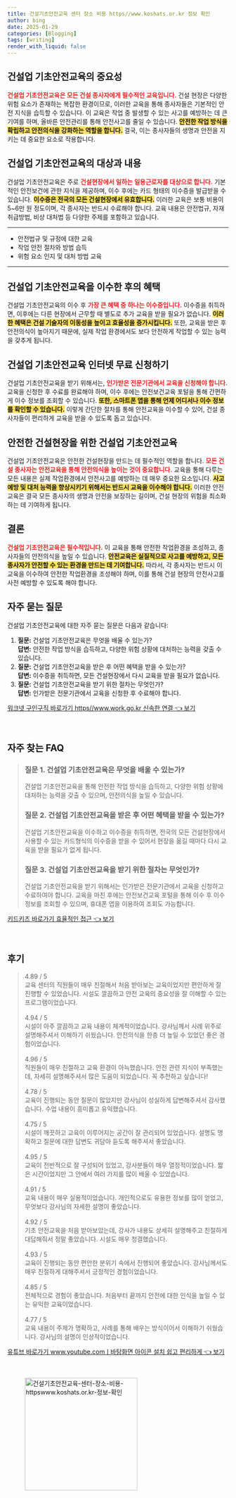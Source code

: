 ```yaml
---
title: 건설기초안전교육 센터 장소 비용 https//www.koshats.or.kr 정보 확인
author: bing
date: 2025-01-29
categories: [Blogging]
tags: [writing]
render_with_liquid: false
---
```



<h2 id='건설업_기초안전교육의_중요성'>건설업 기초안전교육의 중요성</h2>

<p><b><span style="color: #ee2323;">건설업 기초안전교육은 모든 건설 종사자에게 필수적인 교육입니다.</span></b> 건설 현장은 다양한 위험 요소가 존재하는 복잡한 환경이므로, 이러한 교육을 통해 종사자들은 기본적인 안전 지식을 습득할 수 있습니다. 이 교육은 작업 중 발생할 수 있는 사고를 예방하는 데 큰 기여를 하며, 올바른 안전관리를 통해 안전사고를 줄일 수 있습니다. <b><span style="background-color: #ffe066;">안전한 작업 방식을 확립하고 안전의식을 강화하는 역할을 합니다.</span></b> 결국, 이는 종사자들의 생명과 안전을 지키는 데 중요한 요소로 작용합니다.</p>

<h2 id='대상과_내용'>건설업 기초안전교육의 대상과 내용</h2>

<p>건설업 기초안전교육은 주로 <b><span style="color: #ee2323;">건설현장에서 일하는 일용근로자를 대상으로 합니다.</span></b> 기본적인 안전보건에 관한 지식을 제공하며, 이수 후에는 카드 형태의 이수증을 발급받을 수 있습니다. <b><span style="background-color: #ffe066;">이수증은 전국의 모든 건설현장에서 유효합니다.</span></b> 이러한 교육은 보통 비용이 5~6만 원 정도이며, 각 종사자는 반드시 수료해야 합니다. 교육 내용은 안전법규, 자재 취급방법, 비상 대처법 등 다양한 주제를 포함하고 있습니다.</p>

<hr />

<ul>
    <li>안전법규 및 규정에 대한 교육</li>
    <li>작업 안전 절차와 방법 습득</li>
    <li>위험 요소 인지 및 대처 방법 교육</li>
</ul>

<hr />

<h2 id='이수_혜택'>건설업 기초안전교육을 이수한 후의 혜택</h2>

<p>건설업 기초안전교육의 이수 후 <b><span style="color: #ee2323;">가장 큰 혜택 중 하나는 이수증입니다.</span></b> 이수증을 취득하면, 이후에는 다른 현장에서 근무할 때 별도로 추가 교육을 받을 필요가 없습니다. <b><span style="background-color: #ffe066;">이러한 혜택은 건설 기술자의 이동성을 높이고 효율성을 증가시킵니다.</span></b> 또한, 교육을 받은 후 안전의식이 높아지기 때문에, 실제 작업 환경에서도 보다 안전하게 작업할 수 있는 능력을 갖추게 됩니다.</p>

<h2 id='신청_방법'>건설업 기초안전교육 인터넷 무료 신청하기</h2>

<p>건설업 기초안전교육을 받기 위해서는, <b><span style="color: #ee2323;">인가받은 전문기관에서 교육을 신청해야 합니다.</span></b> 교육을 신청한 후 수료를 완료해야 하며, 이수 후에는 안전보건교육 포털을 통해 간편하게 이수 정보를 조회할 수 있습니다. <b><span style="background-color: #ffe066;">또한, 스마트폰 앱을 통해 언제 어디서나 이수 정보를 확인할 수 있습니다.</span></b> 이렇게 간단한 절차를 통해 안전교육을 이수할 수 있어, 건설 종사자들이 편리하게 교육을 받을 수 있도록 돕고 있습니다.</p>

<h2 id='안전교육의_중요성'>안전한 건설현장을 위한 건설업 기초안전교육</h2>

<p>건설업 기초안전교육은 안전한 건설현장을 만드는 데 필수적인 역할을 합니다. <b><span style="color: #ee2323;">모든 건설 종사자는 안전교육을 통해 안전의식을 높이는 것이 중요합니다.</span></b> 교육을 통해 다루는 모든 내용은 실제 작업환경에서 안전사고를 예방하는 데 매우 중요한 요소입니다. <b><span style="background-color: #ffe066;">사고 예방 및 대처 능력을 향상시키기 위해서는 반드시 교육을 이수해야 합니다.</span></b> 이러한 안전 교육은 결국 모든 종사자의 생명과 안전을 보장하는 길이며, 건설 현장의 위험을 최소화하는 데 기여하게 됩니다.</p>

<h2 id='결론'>결론</h2>

<p><b><span style="color: #ee2323;">건설업 기초안전교육은 필수적입니다.</span></b> 이 교육을 통해 안전한 작업환경을 조성하고, 종사자들의 안전의식을 높일 수 있습니다. <b><span style="background-color: #ffe066;">안전교육은 실질적으로 사고를 예방하고, 모든 종사자가 안전할 수 있는 환경을 만드는 데 기여합니다.</span></b> 따라서, 각 종사자는 반드시 이 교육을 이수하여 안전한 작업환경을 조성해야 하며, 이를 통해 건설 현장의 안전사고를 사전 예방할 수 있도록 해야 합니다.</p>

<h2 id='자주_묻는_질문'>자주 묻는 질문</h2>

<p>건설업 기초안전교육에 대한 자주 묻는 질문은 다음과 같습니다:</p>

<ol>
    <li>
        <b>질문:</b> 건설업 기초안전교육은 무엇을 배울 수 있는가?<br>
        <b>답변:</b> 안전한 작업 방식을 습득하고, 다양한 위험 상황에 대처하는 능력을 갖출 수 있습니다.
    </li>
    <li>
        <b>질문:</b> 건설업 기초안전교육을 받은 후 어떤 혜택을 받을 수 있는가?<br>
        <b>답변:</b> 이수증을 취득하면, 모든 건설현장에서 다시 교육을 받을 필요가 없습니다.
    </li>
    <li>
        <b>질문:</b> 건설업 기초안전교육을 받기 위한 절차는 무엇인가?<br>
        <b>답변:</b> 인가받은 전문기관에서 교육을 신청한 후 수료해야 합니다.
    </li>
</ol>


<p><a class="click-button" title="워크넷 구인구직 바로가기 https//www.work.go.kr 신속한 연결" href="https://adkhouse.github.io/posts/%EC%9B%8C%ED%81%AC%EB%84%B7-%EA%B5%AC%EC%9D%B8%EA%B5%AC%EC%A7%81-%EB%B0%94%EB%A1%9C%EA%B0%80%EA%B8%B0-httpswww.work.go.kr-%EC%8B%A0%EC%86%8D%ED%95%9C-%EC%97%B0%EA%B2%B0/" rel="dofollow">워크넷 구인구직 바로가기 https//www.work.go.kr 신속한 연결 👈 보기</a></p><br>
<h2 id='자주_찾는_FAQ'>자주 찾는 FAQ</h2>
<div itemscope="" itemtype="https://schema.org/FAQPage"> 
<blockquote> 
<div itemscope="" itemprop="mainEntity" itemtype="https://schema.org/Question"> 
<h3 itemprop="name">질문 1. 건설업 기초안전교육은 무엇을 배울 수 있는가?</h3> 
<div itemscope="" itemprop="acceptedAnswer" itemtype="https://schema.org/Answer"> 
<span itemprop="text"> 
<p>건설업 기초안전교육을 통해 안전한 작업 방식을 습득하고, 다양한 위험 상황에 대처하는 능력을 갖출 수 있으며, 안전의식을 높일 수 있습니다.</p> 
</span> 
</div> 
</div> 
<div itemscope="" itemprop="mainEntity" itemtype="https://schema.org/Question"> 
<h3 itemprop="name">질문 2. 건설업 기초안전교육을 받은 후 어떤 혜택을 받을 수 있는가?</h3> 
<div itemscope="" itemprop="acceptedAnswer" itemtype="https://schema.org/Answer"> 
<span itemprop="text"> 
<p>건설업 기초안전교육을 이수하고 이수증을 취득하면, 전국의 모든 건설현장에서 사용할 수 있는 카드형식의 이수증을 받을 수 있어서 현장을 옮길 때마다 다시 교육을 받을 필요가 없게 됩니다.</p> 
</span> 
</div> 
</div> 
<div itemscope="" itemprop="mainEntity" itemtype="https://schema.org/Question"> 
<h3 itemprop="name">질문 3. 건설업 기초안전교육을 받기 위한 절차는 무엇인가?</h3> 
<div itemscope="" itemprop="acceptedAnswer" itemtype="https://schema.org/Answer"> 
<span itemprop="text"> 
<p>건설업 기초안전교육을 받기 위해서는 인가받은 전문기관에서 교육을 신청하고 수료하여야 합니다. 교육을 마친 후에는 안전보건교육 포털을 통해 이수 후 이수 정보를 조회할 수 있으며, 휴대폰 앱을 이용하여 조회도 가능합니다.</p> 
</span> 
</div> 
</div> 
</blockquote> 
</div>
<p><a class="click-button" title="키드키즈 바로가기 효율적인 접근" href="https://adkhouse.github.io/posts/%ED%82%A4%EB%93%9C%ED%82%A4%EC%A6%88-%EB%B0%94%EB%A1%9C%EA%B0%80%EA%B8%B0-%ED%9A%A8%EC%9C%A8%EC%A0%81%EC%9D%B8-%EC%A0%91%EA%B7%BC/" rel="dofollow">키드키즈 바로가기 효율적인 접근 👈 보기</a></p><br>
<h2 id='후기'>후기</h2>
<div itemscope itemtype="https://schema.org/Product">
  <blockquote>
  <div itemprop="review" itemscope itemtype="https://schema.org/Review">
      <div itemprop="reviewRating" itemscope itemtype="https://schema.org/Rating"> <span itemprop="ratingValue">4.89</span> / <span itemprop="bestRating">5</span> </div>
      <span itemprop="reviewBody">교육 센터의 직원들이 매우 친절해서 처음 받아보는 교육이었지만 편안하게 잘 진행할 수 있었습니다. 시설도 깔끔하고 안전 교육의 중요성을 잘 이해할 수 있는 프로그램이었습니다.</span>
  </div>
  <br>
  <div itemprop="review" itemscope itemtype="https://schema.org/Review">
      <div itemprop="reviewRating" itemscope itemtype="https://schema.org/Rating"> <span itemprop="ratingValue">4.94</span> / <span itemprop="bestRating">5</span> </div>
      <span itemprop="reviewBody">시설이 아주 깔끔하고 교육 내용이 체계적이었습니다. 강사님께서 사례 위주로 설명해주셔서 이해하기 쉬웠습니다. 안전의식을 한층 더 높일 수 있었던 좋은 경험이었습니다.</span>
  </div>
  <br>
  <div itemprop="review" itemscope itemtype="https://schema.org/Review">
      <div itemprop="reviewRating" itemscope itemtype="https://schema.org/Rating"> <span itemprop="ratingValue">4.96</span> / <span itemprop="bestRating">5</span> </div>
      <span itemprop="reviewBody">직원들이 매우 친절하고 교육 환경이 아늑했습니다. 안전 관련 지식이 부족했는데, 자세히 설명해주셔서 많은 도움이 되었습니다. 꼭 추천하고 싶습니다!</span>
  </div>
  <br>
  <div itemprop="review" itemscope itemtype="https://schema.org/Review">
      <div itemprop="reviewRating" itemscope itemtype="https://schema.org/Rating"> <span itemprop="ratingValue">4.78</span> / <span itemprop="bestRating">5</span> </div>
      <span itemprop="reviewBody">교육이 진행되는 동안 질문이 많았지만 강사님이 성실하게 답변해주셔서 감사했습니다. 수업 내용이 흥미롭고 유익했습니다.</span>
  </div>
  <br>
  <div itemprop="review" itemscope itemtype="https://schema.org/Review">
      <div itemprop="reviewRating" itemscope itemtype="https://schema.org/Rating"> <span itemprop="ratingValue">4.75</span> / <span itemprop="bestRating">5</span> </div>
      <span itemprop="reviewBody">시설이 깨끗하고 교육이 이루어지는 공간이 잘 관리되어 있었습니다. 설명도 명확하고 질문에 대한 답변도 귀담아 듣도록 해주셔서 좋았습니다.</span>
  </div>
  <br>
  <div itemprop="review" itemscope itemtype="https://schema.org/Review">
      <div itemprop="reviewRating" itemscope itemtype="https://schema.org/Rating"> <span itemprop="ratingValue">4.95</span> / <span itemprop="bestRating">5</span> </div>
      <span itemprop="reviewBody">교육이 전반적으로 잘 구성되어 있었고, 강사분들이 매우 열정적이었습니다. 짧은 시간이었지만 그 안에서 여러 가지를 많이 배울 수 있었습니다.</span>
  </div>
  <br>
  <div itemprop="review" itemscope itemtype="https://schema.org/Review">
      <div itemprop="reviewRating" itemscope itemtype="https://schema.org/Rating"> <span itemprop="ratingValue">4.91</span> / <span itemprop="bestRating">5</span> </div>
      <span itemprop="reviewBody">교육 내용이 매우 실용적이었습니다. 개인적으로도 유용한 정보를 많이 얻었고, 무엇보다 강사님의 자세한 설명이 좋았습니다.</span>
  </div>
  <br>
  <div itemprop="review" itemscope itemtype="https://schema.org/Review">
      <div itemprop="reviewRating" itemscope itemtype="https://schema.org/Rating"> <span itemprop="ratingValue">4.92</span> / <span itemprop="bestRating">5</span> </div>
      <span itemprop="reviewBody">기초 안전교육을 처음 받아보았는데, 강사가 내용도 상세히 설명해주고 친절하게 대답해줘서 정말 좋았습니다. 시설도 매우 청결했습니다.</span>
  </div>
  <br>
  <div itemprop="review" itemscope itemtype="https://schema.org/Review">
      <div itemprop="reviewRating" itemscope itemtype="https://schema.org/Rating"> <span itemprop="ratingValue">4.93</span> / <span itemprop="bestRating">5</span> </div>
      <span itemprop="reviewBody">교육이 진행되는 동안 편안한 분위기 속에서 진행되어 좋았습니다. 강사님께서도 매우 친절하게 대해주셔서 긍정적인 경험이었습니다.</span>
  </div>
  <br>
  <div itemprop="review" itemscope itemtype="https://schema.org/Review">
      <div itemprop="reviewRating" itemscope itemtype="https://schema.org/Rating"> <span itemprop="ratingValue">4.85</span> / <span itemprop="bestRating">5</span> </div>
      <span itemprop="reviewBody">전체적으로 경험이 좋았습니다. 처음부터 끝까지 안전에 대한 인식을 높일 수 있는 유익한 교육이었습니다.</span>
  </div>
  <br>
  <div itemprop="review" itemscope itemtype="https://schema.org/Review">
      <div itemprop="reviewRating" itemscope itemtype="https://schema.org/Rating"> <span itemprop="ratingValue">4.77</span> / <span itemprop="bestRating">5</span> </div>
      <span itemprop="reviewBody">교육 내용이 주제가 명확하고, 사례를 통해 배우는 방식이어서 이해하기 쉬웠습니다. 강사님의 설명이 인상적이었습니다.</span>
  </div>
  </blockquote>
</div>
<p><a class="click-button" title="유튜브 바로가기 www.youtube.comㅣ바탕화면 아이콘 설치 쉽고 편리하게" href="https://adkhouse.github.io/posts/%EC%9C%A0%ED%8A%9C%EB%B8%8C-%EB%B0%94%EB%A1%9C%EA%B0%80%EA%B8%B0-www.youtube.com%E3%85%A3%EB%B0%94%ED%83%95%ED%99%94%EB%A9%B4-%EC%95%84%EC%9D%B4%EC%BD%98-%EC%84%A4%EC%B9%98-%EC%89%BD%EA%B3%A0-%ED%8E%B8%EB%A6%AC%ED%95%98%EA%B2%8C/" rel="dofollow">유튜브 바로가기 www.youtube.comㅣ바탕화면 아이콘 설치 쉽고 편리하게 👈 보기</a></p><br>
<figure class="image"><img src="https://adkhouse.github.io/assets/img/thumbnail/건설기초안전교육-센터-장소-비용-httpswww.koshats.or.kr-정보-확인.webp" alt="건설기초안전교육-센터-장소-비용-httpswww.koshats.or.kr-정보-확인" width="256" height="256"></figure>